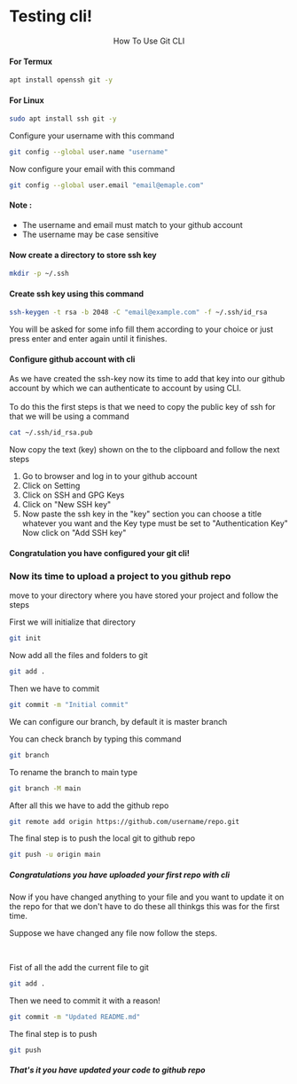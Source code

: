 # Testing cli!
<p align="center">
                       How To Use Git CLI
</p>

#### For Termux
```bash
apt install openssh git -y
```

#### For Linux

```bash
sudo apt install ssh git -y
```

Configure your username with this command

```bash
git config --global user.name "username"
```

Now configure your email with this command
```bash
git config --global user.email "email@emaple.com"
```

#### Note :
- The username and email must match to your github account
- The username may be case sensitive

#### Now create a directory to store ssh key
```bash
mkdir -p ~/.ssh
```

#### Create ssh key using this command
```bash
ssh-keygen -t rsa -b 2048 -C "email@example.com" -f ~/.ssh/id_rsa
```


You will be asked for some info fill them according to your choice or just press enter and enter again until it finishes.


#### Configure github account with cli

As we have created the ssh-key now its time to add that key into our github account by which we can authenticate to account by using CLI.
<br>
<br>
To do this the first steps is that we need to copy the public key of ssh for that we will be using a command

```bash
cat ~/.ssh/id_rsa.pub
```


Now copy the text (key) shown on the to the clipboard and follow the next steps 

1. Go to browser and log in to your github account
2. Click on Setting
3. Click on SSH and GPG Keys
4. Click on "New SSH key"
5. Now paste the ssh key in the "key" section
you can choose a title whatever you want and the Key type must be set to "Authentication Key"
Now click on "Add SSH key"


#### Congratulation you have configured your git cli!

### Now its time to upload a project to you github repo

move to your directory where you have stored your project and follow the steps

First we will initialize that directory

```bash
git init
```
Now add all the files and folders to git

```bash
git add .
```

Then we have to commit 
```bash
git commit -m "Initial commit"
```
We can configure our branch, by default it is master branch

You can check branch by typing this command

```bash
git branch
```
To rename the branch to main type

```bash
git branch -M main
```

After all this we have to add the github repo

```bash
git remote add origin https://github.com/username/repo.git
```

The final step is to push the local git to github repo
```bash
git push -u origin main
```

##### Congratulations you have uploaded your first repo with cli

Now if you have changed anything to your file and you want to update it on the repo for that we don't have to do these all thinkgs this was for the first time.
<br>

Suppose we have changed any file now follow the steps.

<br>

Fist of all the add the current file to git

```bash
git add .
```

Then we need to commit it with a reason!

```bash
git commit -m "Updated README.md"
```

The final step is to push

```bash
git push
```

##### That's it you have updated your code to github repo



